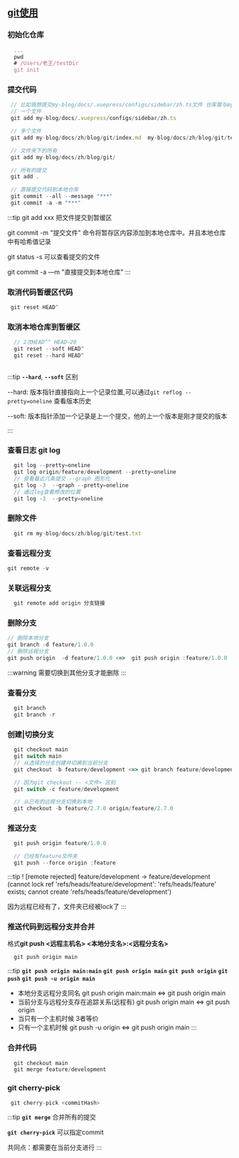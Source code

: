 
## [git使用](https://www.liaoxuefeng.com/wiki/896043488029600/896827951938304)

  ### 初始化仓库
  ```javascript
    ...
    pwd
    # /Users/老王/testDir
    git init
  ```

  ### 提交代码

   ```javascript
    // 比如我想提交my-blog/docs/.vuepress/configs/sidebar/zh.ts文件 仓库需与myproject下
    // 一个文件
    git add my-blog/docs/.vuepress/configs/sidebar/zh.ts

    // 多个文件
    git add my-blog/docs/zh/blog/git/index.md  my-blog/docs/zh/blog/git/terminal.md 

    // 文件夹下的所有
    git add my-blog/docs/zh/blog/git/

    // 所有的提交
    git add .

    // 直接提交代码到本地仓库
    git commit --all --message "***"
    git commit -a -m "***" 
  ```
  :::tip
  git add xxx 把文件提交到暂缓区

  git commit -m "提交文件"  命令将暂存区内容添加到本地仓库中。并且本地仓库中有哈希值记录

  git status -s 可以查看提交的文件

  git commit -a —m "直接提交到本地仓库"
  :::

  ### 取消代码暂缓区代码

   ```javascript
    git reset HEAD^ 
  ```
 ### 取消本地仓库到暂缓区

  ```javascript
    // 2次HEAD^^ HEAD~20 
    git reset --soft HEAD^
    git reset --hard HEAD^
    
  ```

  :::tip
  **`--hard`**, **`--soft`** 区别

  --hard: 版本指针直接指向上一个记录位置,可以通过`git reflog --pretty=oneline` 查看版本历史

  --soft: 版本指针添加一个记录是上一个提交，他的上一个版本是刚才提交的版本

  :::

  ### 查看日志 **git log**
  ```javascript
    git log --pretty=oneline
    git log origin/feature/development --pretty=oneline
    // 查看最近几条提交 --graph 图形化
    git log -3  --graph --pretty=oneline 
    // 通过log查看修改的位置
    git log -3  --pretty=oneline
  ```

  ### 删除文件

  ```javascript
    git rm my-blog/docs/zh/blog/git/test.txt
  ```

 ### 查看远程分支

  ```javascript
  git remote -v
  
  ```

  ### 关联远程分支

  ```javascript
    git remote add origin 分支链接

  ```
  ### 删除分支

  ```javascript
  // 删除本地分支
  git branch -d feature/1.0.0
  // 删除远程分支
  git push origin  -d feature/1.0.0 <=>  git push origin :feature/1.0.0

  ```

  :::warning
  需要切换到其他分支才能删除
  :::

  ### 查看分支

  ```javascript
    git branch
    git branch -r
  ```

  ### 创建|切换分支

  ```javascript
    git checkout main
    git switch main
    // 从选择的分支创建并切换到当前分支
    git checkout -b feature/development <=> git branch feature/development git checkout feature/development 

    // 因为git checkout -- <文件> 区别
    git switch -c feature/development

    // 从已有的远程分支切换到本地
    git checkout -b feature/2.7.0 origin/feature/2.7.0
  ```
  ### 推送分支

  ```javascript
    git push origin feature/1.0.0

    // 已经有feature文件夹
    git push --force origin :feature
  ```

  :::tip
  ! [remote rejected] feature/development -> feature/development (cannot lock ref 'refs/heads/feature/development': 'refs/heads/feature' exists; cannot create 'refs/heads/feature/development')

  因为远程已经有了，文件夹已经被lock了
  :::

  ### 推送代码到远程分支并合并 
  格式**git push <远程主机名> <本地分支名>:<远程分支名>**
  ```javascript
    git push origin main
  ```

  :::tip
  **`git push origin main:main`** **`git push origin main`** **`git push origin`** **`git push`** **`git push -u origin main`**
  * 本地分支远程分支同名 git push origin main:main <=> git push origin main
  * 当前分支与远程分支存在追踪关系(远程有) git push origin main <=> git push origin
  * 当只有一个主机时候 3者等价
  * 只有一个主机时候 git push -u origin <=> git push origin main
  :::


  ### 合并代码

  ```javascript
    git checkout main
    git merge feature/development
  ```

  ### git cherry-pick

  ```javascript
   git cherry-pick <commitHash>
  ```

  :::tip
  **`git merge`** 合并所有的提交

  **`git cherry-pick`** 可以指定commit

  共同点：都需要在当前分支进行
  :::
